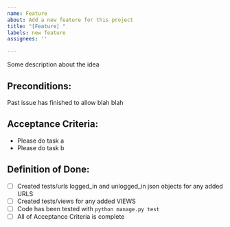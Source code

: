 ```yaml
---
name: Feature
about: Add a new feature for this project
title: "[Feature] "
labels: new feature
assignees: ''

---
```


Some description about the idea

## Preconditions:
Past issue has finished to allow blah blah

## Acceptance Criteria:
- Please do task a
- Please do task b

## Definition of Done:
- [ ] Created tests/urls logged_in and unlogged_in json objects for any added URLS
- [ ] Created tests/views for any added VIEWS
- [ ] Code has been tested with `python manage.py test`
- [ ] All of Acceptance Criteria is complete
